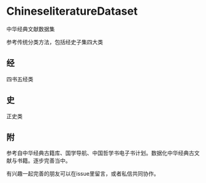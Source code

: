 # ChineseliteratureDataset
中华经典文献数据集

参考传统分类方法，包括经史子集四大类
## 经
四书五经类
## 史
正史类

## 附
参考自中华经典古籍库、国学导航、中国哲学书电子书计划。数据化中华经典古文献与书籍。逐步完善当中。

有兴趣一起完善的朋友可以在issue里留言，或者私信共同协作。
